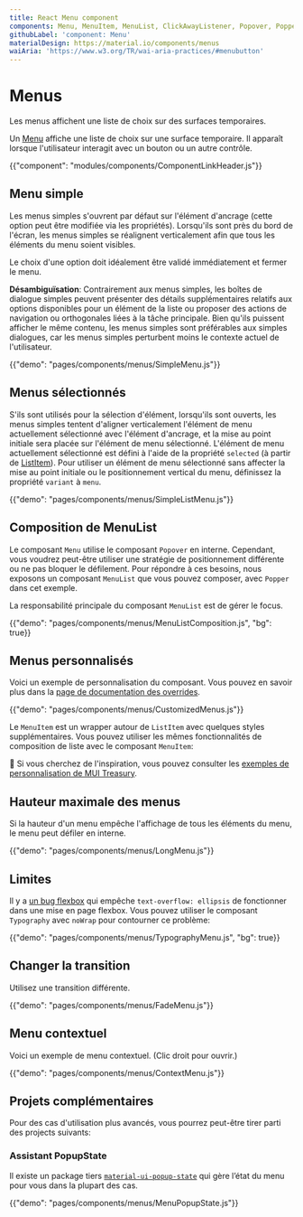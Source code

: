 ```yaml
---
title: React Menu component
components: Menu, MenuItem, MenuList, ClickAwayListener, Popover, Popper
githubLabel: 'component: Menu'
materialDesign: https://material.io/components/menus
waiAria: 'https://www.w3.org/TR/wai-aria-practices/#menubutton'
---
```


# Menus

<p class="description">Les menus affichent une liste de choix sur des surfaces temporaires.</p>

Un [Menu](https://material.io/design/components/menus.html) affiche une liste de choix sur une surface temporaire. Il apparaît lorsque l'utilisateur interagit avec un bouton ou un autre contrôle.

{{"component": "modules/components/ComponentLinkHeader.js"}}

## Menu simple

Les menus simples s'ouvrent par défaut sur l'élément d'ancrage (cette option peut être modifiée via les propriétés). Lorsqu'ils sont près du bord de l'écran, les menus simples se réalignent verticalement afin que tous les éléments du menu soient visibles.

Le choix d'une option doit idéalement être validé immédiatement et fermer le menu.

**Désambiguïsation**: Contrairement aux menus simples, les boîtes de dialogue simples peuvent présenter des détails supplémentaires relatifs aux options disponibles pour un élément de la liste ou proposer des actions de navigation ou orthogonales liées à la tâche principale. Bien qu'ils puissent afficher le même contenu, les menus simples sont préférables aux simples dialogues, car les menus simples perturbent moins le contexte actuel de l'utilisateur.

{{"demo": "pages/components/menus/SimpleMenu.js"}}

## Menus sélectionnés

S'ils sont utilisés pour la sélection d'élément, lorsqu'ils sont ouverts, les menus simples tentent d'aligner verticalement l'élément de menu actuellement sélectionné avec l'élément d'ancrage, et la mise au point initiale sera placée sur l'élément de menu sélectionné. L'élément de menu actuellement sélectionné est défini à l'aide de la propriété `selected` (à partir de [ListItem](/api/list-item/)). Pour utiliser un élément de menu sélectionné sans affecter la mise au point initiale ou le positionnement vertical du menu, définissez la propriété `variant` à `menu`.

{{"demo": "pages/components/menus/SimpleListMenu.js"}}

## Composition de MenuList

Le composant `Menu` utilise le composant `Popover` en interne. Cependant, vous voudrez peut-être utiliser une stratégie de positionnement différente ou ne pas bloquer le défilement. Pour répondre à ces besoins, nous exposons un composant `MenuList` que vous pouvez composer, avec `Popper` dans cet exemple.

La responsabilité principale du composant `MenuList` est de gérer le focus.

{{"demo": "pages/components/menus/MenuListComposition.js", "bg": true}}

## Menus personnalisés

Voici un exemple de personnalisation du composant. Vous pouvez en savoir plus dans la [page de documentation des overrides](/customization/components/).

{{"demo": "pages/components/menus/CustomizedMenus.js"}}

Le `MenuItem` est un wrapper autour de `ListItem` avec quelques styles supplémentaires. Vous pouvez utiliser les mêmes fonctionnalités de composition de liste avec le composant `MenuItem`:

🎨 Si vous cherchez de l'inspiration, vous pouvez consulter les [exemples de personnalisation de MUI Treasury](https://mui-treasury.com/styles/menu).

## Hauteur maximale des menus

Si la hauteur d'un menu empêche l'affichage de tous les éléments du menu, le menu peut défiler en interne.

{{"demo": "pages/components/menus/LongMenu.js"}}

## Limites

Il y a [un bug flexbox](https://bugs.chromium.org/p/chromium/issues/detail?id=327437) qui empêche `text-overflow: ellipsis` de fonctionner dans une mise en page flexbox. Vous pouvez utiliser le composant `Typography` avec `noWrap` pour contourner ce problème:

{{"demo": "pages/components/menus/TypographyMenu.js", "bg": true}}

## Changer la transition

Utilisez une transition différente.

{{"demo": "pages/components/menus/FadeMenu.js"}}

## Menu contextuel

Voici un exemple de menu contextuel. (Clic droit pour ouvrir.)

{{"demo": "pages/components/menus/ContextMenu.js"}}

## Projets complémentaires

Pour des cas d'utilisation plus avancés, vous pourrez peut-être tirer parti des projects suivants:

### Assistant PopupState

Il existe un package tiers [`material-ui-popup-state`](https://github.com/jcoreio/material-ui-popup-state) qui gère l’état du menu pour vous dans la plupart des cas.

{{"demo": "pages/components/menus/MenuPopupState.js"}}
